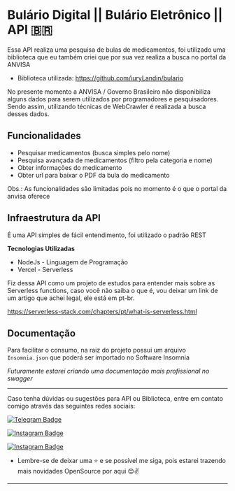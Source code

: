 # Bulário Digital || Bulário Eletrônico || API 🇧🇷

Essa API realiza uma pesquisa de bulas de medicamentos, foi utilizado uma biblioteca que eu também criei que por sua vez realiza a busca no portal da ANVISA

- Biblioteca utilizada: https://github.com/iuryLandin/bulario

No presente momento a ANVISA / Governo Brasileiro não disponibiliza alguns dados para serem utilizados por programadores e pesquisadores. Sendo assim, utilizando técnicas de WebCrawler é realizada a busca desses dados.



## Funcionalidades
- Pesquisar medicamentos (busca simples pelo nome)
- Pesquisa avançada de medicamentos (filtro pela categoria e nome)
- Obter informações do medicamento
- Obter url para baixar o PDF da bula do medicamento

Obs.: As funcionalidades são limitadas pois no momento é o que o portal da anvisa oferece

## Infraestrutura da API

É uma API simples de fácil entendimento, foi utilizado o padrão REST

**Tecnologias Utilizadas**
- NodeJs - Linguagem de Programação
- Vercel - Serverless


Fiz dessa API como um projeto de estudos para entender mais sobre as Serverless functions, caso você não saiba o que é, vou deixar um link de um artigo que achei legal, ele está em pt-br.

https://serverless-stack.com/chapters/pt/what-is-serverless.html

## Documentação

Para facilitar o consumo, na raiz do projeto possui um arquivo `Insomnia.json` que poderá ser importado no Software Insomnia

_Futuramente estarei criando uma documentação mais profissional no swagger_

----
Caso tenha dúvidas ou sugestões para API ou Biblioteca, entre em contato comigo através das seguintes redes sociais:

[![Telegram Badge](https://img.shields.io/badge/Telegram-2CA5E0?style=for-the-badge&logo=telegram&logoColor=white)](https://t.me/iurylandin) 

[![Instagram Badge](https://img.shields.io/badge/Instagram-E4405F?style=for-the-badge&logo=instagram&logoColor=white)](https://www.instagram.com/iury.landin/) 

[![Instagram Badge](https://img.shields.io/badge/LinkedIn-0077B5?style=for-the-badge&logo=linkedin&logoColor=white)](https://www.linkedin.com/in/iury-landin-b94b74133/)


- Lembre-se de deixar uma ⭐ e se possível me siga, pois estarei trazendo mais novidades OpenSource por aqui 😊✌
----
